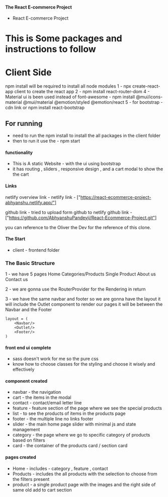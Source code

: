 #### The React E-commerce Project 
- React  E-commerce Project 


# This is Some packages and instructions to follow

# Client Side
npm install will be required to install all node modules
1 - npx create-react-app client to create the react app 
2 - npm install react-router-dom 
4 - Material ui is been used instead of font-awesome - npm install @mui/icons-material @mui/material @emotion/styled @emotion/react
5 - for bootstrap - cdn link or npm install react-bootstrap

## For running
- need to run the npm install to install the all packages in the client folder
- then to run it use the - npm start



#### functionality 
- This is A static Website - with the ui using bootstrap 
- it has routing , sliders , responsive design , and a cart modal to show the the cart 




#### Links
netlify overview link -
netlify link - ["https://react-ecommerce-project-abhyanshu.netlify.app/"]

github link  - tried to upload form github to netlify 
github link - ["https://github.com/AbhyanshuPandeyji/React-Ecommerce-Project.git"]


you can reference to the Oliver the Dev for the reference of this clone.




#### The Start
- client - frontend folder

### The Basic Structure 
1 - we have 5 pages 
Home
Categories/Products
Single Product
About us
Contact us

2 - we are gonna use the RouterProvider for the Rendering in return

3 - we have the same navbar and footer so we are gonna have the layout 
it will include the Outlet component to render our pages 
it will be between the Navbar and the Footer
```
layout = ( 
    <Navbar/>
    <Outlet/>
    <Footer/>
)

```


#### front end ui complete
- sass doesn't work for me so the pure css
- know how to choose classes for the styling and choose it wisely and effectively

#### component created
- navbar - the navigation  
- cart - the items in the modal 
- contact - contact/email letter line
- feature - feature section of the page where we see the special products
- list - to see the products of items in the products page
- footer - the multiple line no links footer 
- slider - the main home page slider with minimal js and state management
- category - the page where we go to specific category of  products based on filters
- card - the container of the products card / section card


#### pages created
- Home - includes - category , feature , contact
- Products - includes the all products with the selection to choose  from the filters present 
- product - a single product page with the images and the right side of same old add to cart section 

